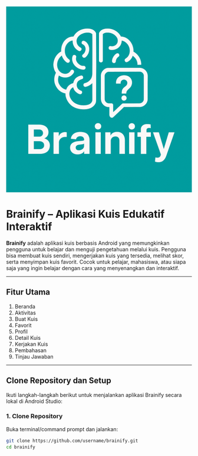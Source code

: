 ![Logo](https://raw.githubusercontent.com/reskyauliyahka/Project_Mobile/main/app/src/main/res/drawable/logoapk.png)

# Brainify – Aplikasi Kuis Edukatif Interaktif

**Brainify** adalah aplikasi kuis berbasis Android yang memungkinkan pengguna untuk belajar dan menguji pengetahuan melalui kuis. Pengguna bisa membuat kuis sendiri, mengerjakan kuis yang tersedia, melihat skor, serta menyimpan kuis favorit. Cocok untuk pelajar, mahasiswa, atau siapa saja yang ingin belajar dengan cara yang menyenangkan dan interaktif.

---

## Fitur Utama

1. Beranda  
2. Aktivitas  
3. Buat Kuis  
4. Favorit  
5. Profil  
6. Detail Kuis  
7. Kerjakan Kuis  
8. Pembahasan  
9. Tinjau Jawaban

---

## Clone Repository dan Setup

Ikuti langkah-langkah berikut untuk menjalankan aplikasi Brainify secara lokal di Android Studio:

### 1. **Clone Repository**

Buka terminal/command prompt dan jalankan:

```bash
git clone https://github.com/username/brainify.git
cd brainify
